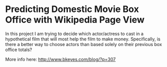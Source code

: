 Predicting Domestic Movie Box Office with Wikipedia Page View
=================

In this project I am trying to decide which actor/actress to cast in a hypothetical film that will most help the film to make money. Specifically, is there a better way to choose actors than based solely on their previous box office totals? 

More info here: http://www.bkeyes.com/blog/?p=307
